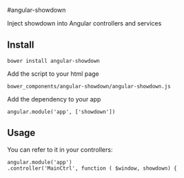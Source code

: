 #angular-showdown

Inject showdown into Angular controllers and services


## Install

```
bower install angular-showdown
```

Add the script to your html page

```
bower_components/angular-showdown/angular-showdown.js
```


Add the dependency to your app

```
angular.module('app', ['showdown'])
```


## Usage

You can refer to it in your controllers:

```
angular.module('app')
.controller('MainCtrl', function ( $window, showdown) {
```
